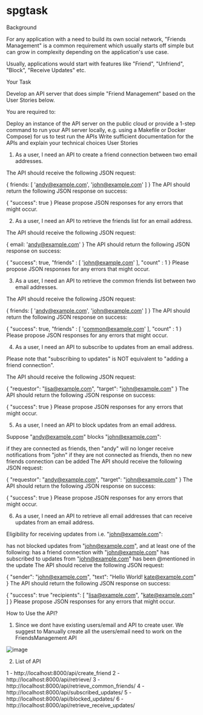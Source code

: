 # spgtask


Background

For any application with a need to build its own social network, "Friends Management" is a common requirement which usually starts off simple but can grow in complexity depending on the application's use case.

Usually, applications would start with features like "Friend", "Unfriend", "Block", "Receive Updates" etc.

Your Task

Develop an API server that does simple "Friend Management" based on the User Stories below.

You are required to:

Deploy an instance of the API server on the public cloud or provide a 1-step command to run your API server locally, e.g. using a Makefile or Docker Compose) for us to test run the APIs
Write sufficient documentation for the APIs and explain your technical choices
User Stories

1. As a user, I need an API to create a friend connection between two email addresses.

The API should receive the following JSON request:

{
  friends:
    [
      'andy@example.com',
      'john@example.com'
    ]
}
The API should return the following JSON response on success:

{
  "success": true
}
Please propose JSON responses for any errors that might occur.

2. As a user, I need an API to retrieve the friends list for an email address.

The API should receive the following JSON request:

{
  email: 'andy@example.com'
}
The API should return the following JSON response on success:

{
  "success": true,
  "friends" :
    [
      'john@example.com'
    ],
  "count" : 1
}
Please propose JSON responses for any errors that might occur.

3. As a user, I need an API to retrieve the common friends list between two email addresses.

The API should receive the following JSON request:

{
  friends:
    [
      'andy@example.com',
      'john@example.com'
    ]
}
The API should return the following JSON response on success:

{
  "success": true,
  "friends" :
    [
      'common@example.com'
    ],
  "count" : 1
}
Please propose JSON responses for any errors that might occur.

4. As a user, I need an API to subscribe to updates from an email address.

Please note that "subscribing to updates" is NOT equivalent to "adding a friend connection".

The API should receive the following JSON request:

{
  "requestor": "lisa@example.com",
  "target": "john@example.com"
}
The API should return the following JSON response on success:

{
  "success": true
}
Please propose JSON responses for any errors that might occur.

5. As a user, I need an API to block updates from an email address.

Suppose "andy@example.com" blocks "john@example.com":

if they are connected as friends, then "andy" will no longer receive notifications from "john"
if they are not connected as friends, then no new friends connection can be added
The API should receive the following JSON request:

{
  "requestor": "andy@example.com",
  "target": "john@example.com"
}
The API should return the following JSON response on success:

{
  "success": true
}
Please propose JSON responses for any errors that might occur.

6. As a user, I need an API to retrieve all email addresses that can receive updates from an email address.

Eligibility for receiving updates from i.e. "john@example.com":

has not blocked updates from "john@example.com", and
at least one of the following:
has a friend connection with "john@example.com"
has subscribed to updates from "john@example.com"
has been @mentioned in the update
The API should receive the following JSON request:

{
  "sender":  "john@example.com",
  "text": "Hello World! kate@example.com"
}
The API should return the following JSON response on success:

{
  "success": true
  "recipients":
    [
      "lisa@example.com",
      "kate@example.com"
    ]
}
Please propose JSON responses for any errors that might occur.



How to Use the API?

1) Since we dont have existing users/email and API to create user. 
   We suggest to Manually create all the users/email need to work on the FriendsManagement API

![image](https://cloud.githubusercontent.com/assets/3206118/25900608/9573d5f0-35c6-11e7-8206-ad19cfb6cbb0.png)

2) List of API

  1 - http://localhost:8000/api/create_friend
  2 - http://localhost:8000/api/retrieve/
  3 - http://localhost:8000/api/retrieve_common_friends/
  4 - http://localhost:8000/api/subscribed_updates/
  5 - http://localhost:8000/api/blocked_updates/
  6 - http://localhost:8000/api/retrieve_receive_updates/
